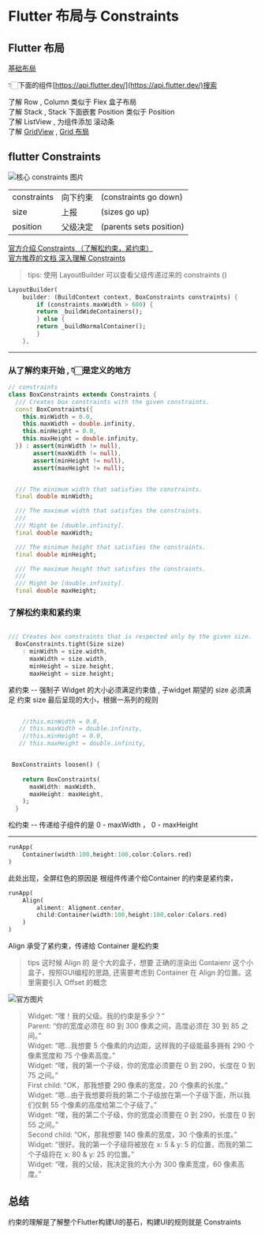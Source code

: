 # Flutter 布局与 Constraints


## Flutter 布局
[基础布局](https://docs.flutter.dev/development/ui/layout)


👇🏻下面的组件[https://api.flutter.dev/](https://api.flutter.dev/)搜索

了解 Row , Column 类似于 Flex 盒子布局  
了解 Stack , Stack 下面嵌套 Position 类似于 Position  
了解 ListView  , 为组件添加 滚动条  
了解 [GridView](https://api.flutter.dev/flutter/widgets/GridView-class.html)  , [Grid 布局](https://youtu.be/bLOtZDTm4H8)  




## flutter Constraints


![核心 constraints 图片](https://docs.flutter.dev/assets/images/docs/ui/layout/article-hero-image.png)


| | | |
| ----------- | ----------- |   ----------- |
| constraints  | 向下约束    |    (constraints go down) | 
| size        | 上报         | (sizes go up) |
| position   |   父级决定    |    (parents sets position)|

[官方介绍 Constraints （了解松约束，紧约束） ](https://docs.flutter.dev/development/ui/layout/box-constraints)  
[官方推荐的文档 深入理解 Constraints](https://docs.flutter.dev/development/ui/layout/constraints)

 


> tips:  使用 LayoutBuilder 可以查看父级传递过来的 constraints ()

```dart
LayoutBuilder(
    builder: (BuildContext context, BoxConstraints constraints) {
        if (constraints.maxWidth > 600) {
        return _buildWideContainers();
        } else {
        return _buildNormalContainer();
        }
    },
```


---- 
### 从了解约束开始 , 👇🏻是定义的地方
```dart 
// constraints
class BoxConstraints extends Constraints {
  /// Creates box constraints with the given constraints.
  const BoxConstraints({
    this.minWidth = 0.0,
    this.maxWidth = double.infinity,
    this.minHeight = 0.0,
    this.maxHeight = double.infinity,
  }) : assert(minWidth != null),
       assert(maxWidth != null),
       assert(minHeight != null),
       assert(maxHeight != null);


  /// The minimum width that satisfies the constraints.
  final double minWidth;

  /// The maximum width that satisfies the constraints.
  ///
  /// Might be [double.infinity].
  final double maxWidth;

  /// The minimum height that satisfies the constraints.
  final double minHeight;

  /// The maximum height that satisfies the constraints.
  ///
  /// Might be [double.infinity].
  final double maxHeight;

```

### 了解松约束和紧约束

```dart
 
/// Creates box constraints that is respected only by the given size.
  BoxConstraints.tight(Size size)
    : minWidth = size.width,
      maxWidth = size.width,
      minHeight = size.height,
      maxHeight = size.height;
```
紧约束 -- 强制子 Widget 的大小必须满足约束值 , 子widget 期望的 size 必须满足 约束
size 最后呈现的大小，根据一系列的规则


```dart

    //this.minWidth = 0.0,
   // this.maxWidth = double.infinity,
    //this.minHeight = 0.0,
   // this.maxHeight = double.infinity,


 BoxConstraints loosen() {
    
    return BoxConstraints(
      maxWidth: maxWidth,
      maxHeight: maxHeight,
    );
  }
```
松约束 -- 传递给子组件的是  0 - maxWidth  ， 0 - maxHeight


-----


    
```dart
runApp(
    Container(width:100,height:100,color:Colors.red)
)
```
此处出现，全屏红色的原因是 根组件传递个给Container 的约束是紧约束，

```dart
runApp(
    Align(
        aliment: Aligment.center,
        child:Container(width:100,height:100,color:Colors.red)
    )
)
```
Align 承受了紧约束，传递给 Container 是松约束 
> tips 这时候 Align 的 是个大的盒子，想要 正确的渲染出 Contaienr 这个小盒子，按照GUI编程的思路, 还需要考虑到 Container 在 Align 的位置。这里需要引入 Offset 的概念


![官方图片](https://docs.flutter.dev/assets/images/docs/ui/layout/children.png)


> Widget: “嘿！我的父级。我的约束是多少？”  
> Parent: “你的宽度必须在 80 到 300 像素之间，高度必须在 30 到 85 之间。”  
> Widget: “嗯…我想要 5 个像素的内边距，这样我的子级能最多拥有 290 个像素宽度和 75 个像素高度。”  
> Widget: “嘿，我的第一个子级，你的宽度必须要在 0 到 290，长度在 0 到 75 之间。”  
> First child: “OK，那我想要 290 像素的宽度，20 个像素的长度。”  
> Widget: “嗯…由于我想要将我的第二个子级放在第一个子级下面，所以我们仅剩 55 个像素的高度给第二个子级了。”  
> Widget: “嘿，我的第二个子级，你的宽度必须要在 0 到 290，长度在 0 到 55 之间。”  
> Second child: “OK，那我想要 140 像素的宽度，30 个像素的长度。”  
> Widget: “很好。我的第一个子级将被放在 x: 5 & y: 5 的位置，而我的第二个子级将在 x: 80 & y: 25 的位置。”  
> Widget: “嘿，我的父级，我决定我的大小为 300 像素宽度，60 像素高度。”  





## 总结
约束的理解是了解整个Flutter构建UI的基石，构建UI的规则就是 Constraints


